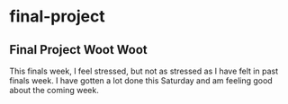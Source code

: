 # final-project
## Final Project Woot Woot ##

This finals week, I feel stressed, but not as stressed as I have felt in past finals week. I have gotten a lot done this Saturday and am feeling good about the coming week.

